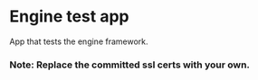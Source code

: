 Engine test app
=======

App that tests the engine framework.

### Note: Replace the committed ssl certs with your own.

